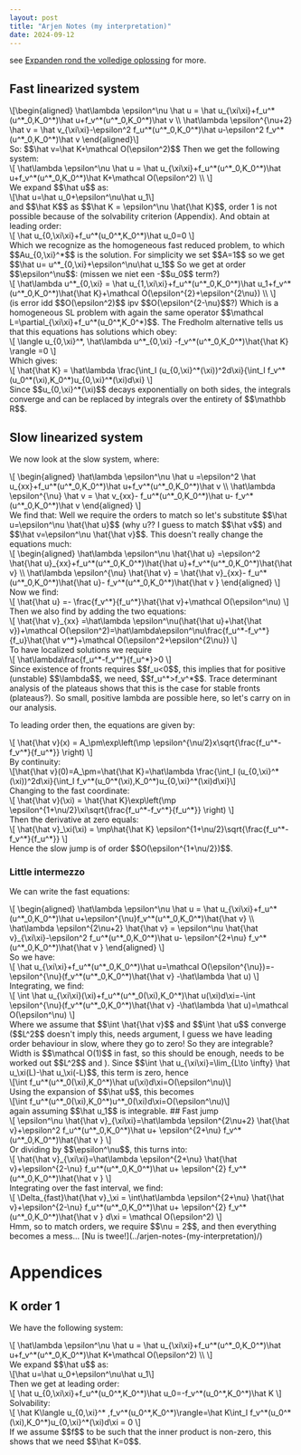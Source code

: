 ```yaml
---
layout: post
title: "Arjen Notes (my interpretation)"
date: 2024-09-12
---
```

see [Expanden rond the volledige oplossing](../arjen-notes-(my-interpretation)/) for more. 

## Fast linearized system
<div>\[\begin{aligned}
\hat\lambda \epsilon^\nu \hat u = \hat u_{\xi\xi}+f_u^*(u^*_0,K_0^*)\hat u+f_v^*(u^*_0,K_0^*)\hat v \\
\hat\lambda \epsilon^{\nu+2} \hat v = \hat v_{\xi\xi}-\epsilon^2 f_u^*(u^*_0,K_0^*)\hat u-\epsilon^2 f_v^*(u^*_0,K_0^*)\hat v 
\end{aligned}\]</div>
So: $$\hat v=\hat K+\mathcal O(\epsilon^2)$$
Then we get the following system:
<div>\[
\hat\lambda \epsilon^\nu \hat u = \hat u_{\xi\xi}+f_u^*(u^*_0,K_0^*)\hat u+f_v^*(u^*_0,K_0^*)\hat K+\mathcal O(\epsilon^2) \\
\]</div>
We expand $$\hat u$$ as: 
<div>\[\hat u=\hat u_0+\epsilon^\nu\hat u_1\]</div>
and $$\hat K$$ as $$\hat K = \epsilon^\nu \hat{\hat K}$$, order 1 is not possible because of the solvability criterion (Appendix). 
And obtain at leading order:
<div>\[
\hat u_{0,\xi\xi}+f_u^*(u_0^*,K_0^*)\hat u_0=0
\]</div>
Which we recognize as the homogeneous fast reduced problem, to which $$Au_{0,\xi}^*$$ is the solution. For simplicity we set $$A=1$$ so we get $$\hat u= u^*_{0,\xi}+\epsilon^\nu\hat u_1$$ So we get at order $$\epsilon^\nu$$: (missen we niet een -$$u_0$$ term?)
<div>\[
\hat\lambda u^*_{0,\xi} = \hat u_{1,\xi\xi}+f_u^*(u^*_0,K_0^*)\hat u_1+f_v^*(u^*_0,K_0^*)\hat{\hat K}+\mathcal O(\epsilon^{2}+\epsilon^{2\nu}) \\
\]</div>
(is error idd $$O(\epsilon^2)$$ ipv $$O(\epsilon^{2-\nu}$$?)
Which is a homogeneous SL problem with again the same operator $$\mathcal L=\partial_{\xi\xi}+f_u^*(u_0^*,K_0^*)$$. The Fredholm alternative tells us that this equations has solutions which obey:
<div>\[
\langle u_{0,\xi}^*, \hat\lambda  u^*_{0,\xi} -f_v^*(u^*_0,K_0^*)\hat{\hat K} \rangle =0
\]</div>
Which gives:
<div>\[
\hat{\hat K} = \hat\lambda \frac{\int_I (u_{0,\xi}^*(\xi))^2d\xi}{\int_I f_v^*(u_0^*(\xi),K_0^*)u_{0,\xi}^*(\xi)d\xi}
\]</div>
Since $$u_{0,\xi}^*(\xi)$$ decays exponentially on both sides, the integrals converge and can be replaced by integrals over the entirety of $$\mathbb R$$. 

## Slow linearized system
We now look at the slow system, where:
<div>\[
\begin{aligned}
\hat\lambda \epsilon^\nu \hat u =\epsilon^2 \hat u_{xx}+f_u^*(u^*_0,K_0^*)\hat u+f_v^*(u^*_0,K_0^*)\hat v \\
\hat\lambda \epsilon^{\nu} \hat v = \hat v_{xx}- f_u^*(u^*_0,K_0^*)\hat u- f_v^*(u^*_0,K_0^*)\hat v 
\end{aligned}
\]</div>
We find that:
Well we require the orders to match so let's substitute $$\hat u=\epsilon^\nu \hat{\hat u}$$ (why u?? I guess to match $$\hat v$$) and $$\hat v=\epsilon^\nu \hat{\hat v}$$. This doesn't really change the equations much:
<div>\[
\begin{aligned}
\hat\lambda \epsilon^\nu \hat{\hat u} =\epsilon^2 \hat{\hat u}_{xx}+f_u^*(u^*_0,K_0^*)\hat{\hat u}+f_v^*(u^*_0,K_0^*)\hat{\hat v} \\
\hat\lambda \epsilon^{\nu} \hat{\hat v} = \hat{\hat v}_{xx}- f_u^*(u^*_0,K_0^*)\hat{\hat u}- f_v^*(u^*_0,K_0^*)\hat{\hat v }
\end{aligned}
\]</div>
Now we find:
<div>\[
\hat{\hat u} =- \frac{f_v^*}{f_u^*}\hat{\hat v}+\mathcal O(\epsilon^\nu)
\]</div>
Then we also find by adding the two equations:
<div>\[
\hat{\hat v}_{xx} =\hat\lambda \epsilon^\nu(\hat{\hat u}+\hat{\hat v})+\mathcal O(\epsilon^2)=\hat\lambda\epsilon^\nu\frac{f_u^*-f_v^*}{f_u}\hat{\hat v^*}+\mathcal O(\epsilon^2+\epsilon^{2\nu})
\]</div>
To have localized solutions we require 
<div>\[
\hat\lambda\frac{f_u^*-f_v^*}{f_u^*}>0
\]</div>
Since existence of fronts requires $$f_u<0$$, this implies that for positive (unstable) $$\lambda$$, we need, $$f_u^*>f_v^*$$. Trace determinant analysis of the plateaus shows that this is the case for stable fronts (plateaus?). So small, positive lambda are possible here, so let's carry on in our analysis.

To leading order then, the equations are given by:
<div>\[
\hat{\hat v}(x) = A_\pm\exp\left(\mp \epsilon^{\nu/2}x\sqrt{\frac{f_u^*-f_v^*}{f_u^*}} \right)
\]</div>
By continuity: 
<div>\[\hat{\hat v}(0)=A_\pm=\hat{\hat K}=\hat\lambda \frac{\int_I (u_{0,\xi}^*(\xi))^2d\xi}{\int_I f_v^*(u_0^*(\xi),K_0^*)u_{0,\xi}^*(\xi)d\xi}\]</div>
Changing to the fast coordinate:
<div>\[
\hat{\hat v}(\xi) = \hat{\hat K}\exp\left(\mp \epsilon^{1+\nu/2}\xi\sqrt{\frac{f_u^*-f_v^*}{f_u^*}} \right)
\]</div>
Then the derivative at zero equals:
<div>\[
\hat{\hat v}_\xi(\xi) = \mp\hat{\hat K} \epsilon^{1+\nu/2}\sqrt{\frac{f_u^*-f_v^*}{f_u^*}} 
\]</div>
Hence the slow jump is of order $$O(\epsilon^{1+\nu/2})$$.



### Little intermezzo
We can write the fast equations:
<div>\[
\begin{aligned}
\hat\lambda \epsilon^\nu \hat u = \hat u_{\xi\xi}+f_u^*(u^*_0,K_0^*)\hat u+\epsilon^{\nu}f_v^*(u^*_0,K_0^*)\hat{\hat v} \\
\hat\lambda \epsilon^{2\nu+2} \hat{\hat v} = \epsilon^\nu \hat{\hat v}_{\xi\xi}-\epsilon^2 f_u^*(u^*_0,K_0^*)\hat u- \epsilon^{2+\nu} f_v^*(u^*_0,K_0^*)\hat{\hat v }
\end{aligned}
\]</div>
So we have:
<div>\[
\hat u_{\xi\xi}+f_u^*(u^*_0,K_0^*)\hat u=\mathcal O(\epsilon^{\nu})=-\epsilon^{\nu}(f_v^*(u^*_0,K_0^*)\hat{\hat v} -\hat\lambda \hat u)
\]</div>
Integrating, we find:
<div>\[
\int \hat u_{\xi\xi}(\xi)+f_u^*(u^*_0(\xi),K_0^*)\hat u(\xi)d\xi=-\int \epsilon^{\nu}(f_v^*(u^*_0,K_0^*)\hat{\hat v} -\hat\lambda \hat u)=\mathcal O(\epsilon^\nu)
\]</div>
Where we assume that $$\int \hat{\hat v}$$ and $$\int \hat u$$ converge ($$L^2$$ doesn't imply this, needs argument, I guess we have leading order behaviour in slow, where they go to zero! So they are integrable? Width is $$\mathcal O(1)$$ in fast, so this should be enough, needs to be worked out $$L^2$$ and ).
Since $$\int \hat u_{\xi\xi}=\lim_{L\to \infty} \hat u_\xi(L)-\hat u_\xi(-L)$$, this term is zero, hence  
<div>\[\int f_u^*(u^*_0(\xi),K_0^*)\hat u(\xi)d\xi=O(\epsilon^\nu)\]</div>
Using the expansion of $$\hat u$$, this becomes
<div>\[\int f_u^*(u^*_0(\xi),K_0^*)u^*_0(\xi)d\xi=O(\epsilon^\nu)\]</div>
again assuming $$\hat u_1$$ is integrable.
## Fast jump
<div>\[
\epsilon^\nu \hat{\hat v}_{\xi\xi}=\hat\lambda \epsilon^{2\nu+2} \hat{\hat v}+\epsilon^2 f_u^*(u^*_0,K_0^*)\hat u+ \epsilon^{2+\nu} f_v^*(u^*_0,K_0^*)\hat{\hat v } 
\]</div>
Or dividing by $$\epsilon^\nu$$, this turns into:
<div>\[
\hat{\hat v}_{\xi\xi}=\hat\lambda \epsilon^{2+\nu} \hat{\hat v}+\epsilon^{2-\nu} f_u^*(u^*_0,K_0^*)\hat u+ \epsilon^{2} f_v^*(u^*_0,K_0^*)\hat{\hat v } 
\]</div>
Integrating over the fast interval, we find:
<div>\[
\Delta_{fast}\hat{\hat v}_\xi = \int\hat\lambda \epsilon^{2+\nu} \hat{\hat v}+\epsilon^{2-\nu} f_u^*(u^*_0,K_0^*)\hat u+ \epsilon^{2} f_v^*(u^*_0,K_0^*)\hat{\hat v } d\xi = \mathcal O(\epsilon^2)
\]</div>
Hmm, so to match orders, we require $$\nu = 2$$, and then everything becomes a mess... [Nu is twee!](../arjen-notes-(my-interpretation)/)


# Appendices
## K order 1
We have the following system:
<div>\[
\hat\lambda \epsilon^\nu \hat u = \hat u_{\xi\xi}+f_u^*(u^*_0,K_0^*)\hat u+f_v^*(u^*_0,K_0^*)\hat K+\mathcal O(\epsilon^2) \\
\]</div>
We expand $$\hat u$$ as: 
<div>\[\hat u=\hat u_0+\epsilon^\nu\hat u_1\]</div>
Then we get at leading order:
<div>\[
\hat u_{0,\xi\xi}+f_u^*(u_0^*,K_0^*)\hat u_0=-f_v^*(u_0^*,K_0^*)\hat K
\]</div>
Solvability: 
<div>\[
\hat K\langle u_{0,\xi}^* ,f_v^*(u_0^*,K_0^*)\rangle=\hat K\int_I f_v^*(u_0^*(\xi),K_0^*)u_{0,\xi}^*(\xi)d\xi = 0
\]</div>
If we assume $$f$$ to be such that the inner product is non-zero, this shows that we need $$\hat K=0$$. 
